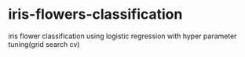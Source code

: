 # iris-flowers-classification
iris flower classification using logistic regression with hyper parameter tuning(grid search cv)

